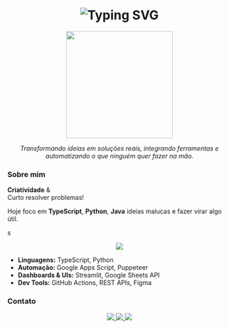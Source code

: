 <h1 align="center">
  <img src="https://readme-typing-svg.herokuapp.com?font=Fira+Code&size=34&pause=1000&color=1B9AAA&center=true&vCenter=true&width=435&lines=Vandilson+Jr.;SINIK!!;Tech+Integrator;Problem+Solver" alt="Typing SVG" />
</h1>

<p align="center">
  <img src="https://i.ibb.co/gLCyDJT8/Chat-GPT-Image-13-de-jul-de-2025-18-22-19.png" width="240" />
</p>

<p align="center">
  <em>Transformando ideias em soluções reais, integrando ferramentas e automatizando o que ninguém quer fazer na mão.</em>
</p>


###  Sobre mim

**Criatividade** &   
Curto resolver problemas!


Hoje foco em **TypeScript**, **Python**, **Java** ideias malucas e fazer virar algo útil.


s

<p align="center">
  <img src="https://skillicons.dev/icons?i=ts,python,nodejs,express,streamlit,firebase,figma,git,github,linux" />
</p>

- **Linguagens:** TypeScript, Python  
- **Automação:** Google Apps Script, Puppeteer  
- **Dashboards & UIs:** Streamlit, Google Sheets API  
- **Dev Tools:** GitHub Actions, REST APIs, Figma


###  Contato

<p align="center">
  <a href="mailto:vandilsonferreirajr@gmail.com">
    <img src="https://img.shields.io/badge/E--mail-%2312100E.svg?&style=for-the-badge&logo=gmail&logoColor=white" />
  </a>
  <a href="https://linkedin.com/in/vandilsonjr" target="_blank">
    <img src="https://img.shields.io/badge/LinkedIn-%230077B5.svg?&style=for-the-badge&logo=linkedin&logoColor=white" />
  </a>
  <a href="https://github.com/sinik6">
    <img src="https://img.shields.io/badge/GitHub-%2312100E.svg?&style=for-the-badge&logo=github&logoColor=white" />
  </a>
</p>


